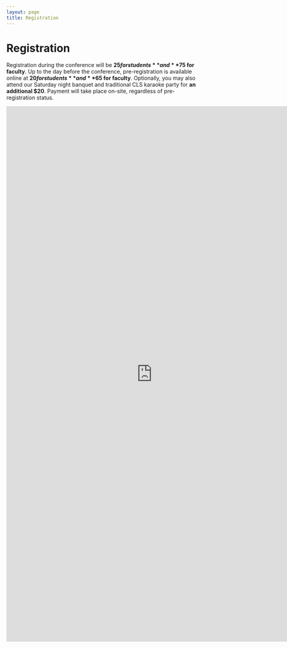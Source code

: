 ```yaml
---
layout: page
title: Registration
---
```


# Registration

Registration during the conference will be **$25 for students** and **$75 for faculty**. Up to the day before the conference, pre-registration is available online at **$20 for students** and **$65 for faculty**. Optionally, you may also attend our Saturday night banquet and traditional CLS karaoke party for **an additional $20**. Payment will take place on-site, regardless of pre-registration status.

<iframe 
src="https://docs.google.com/forms/d/1yC0Gm48qDmZh-GWxCBxWxCz-wzV5IcahVHXMLiVA7eo/viewform?embedded=true" 
width="760" 
height="1395" 
frameborder="0" 
marginheight="0" 
marginwidth="0">
Loading...
</iframe>



